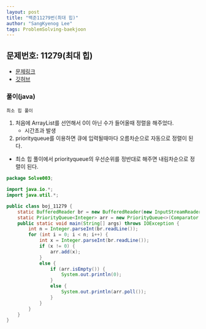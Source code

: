 ```yaml
---
layout: post
title: "백준11279번(최대 힙)"
author: "SangKyenog Lee"
tags: ProblemSolving-baekjoon
---
```


## 문제번호: 11279(최대 힙)
- [문제링크](https://www.acmicpc.net/problem/11279)
- [깃허브](https://github.com/sksk713/PS/tree/master/Solve003/11279.java)

### 풀이(java)
`최소 힙 풀이`
1. 처음에 ArrayList를 선언해서 0이 아닌 수가 들어올때 정렬을 해주었다.
    - 시간초과 발생
2. priorityqueue를 이용하면 큐에 입력될때마다 오름차순으로 자동으로 정렬이 된다.

- 최소 힙 풀이에서 priorityqueue의 우선순위를 정반대로 해주면 내림차순으로 정렬이 된다.

```java
package Solve003;

import java.io.*;
import java.util.*;

public class boj_11279 {
    static BufferedReader br = new BufferedReader(new InputStreamReader(System.in));
    static PriorityQueue<Integer> arr = new PriorityQueue<>(Comparator.reverseOrder());
    public static void main(String[] args) throws IOException {
        int n = Integer.parseInt(br.readLine());
        for (int i = 0; i < n; i++) {
            int x = Integer.parseInt(br.readLine());
            if (x != 0) {
                arr.add(x);
            }
            else {
                if (arr.isEmpty()) {
                    System.out.println(0);
                }
                else {
                    System.out.println(arr.poll());
                }
            }
        }
    }
}

```